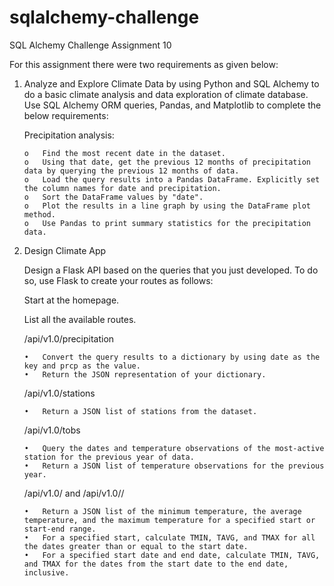 # sqlalchemy-challenge
SQL Alchemy Challenge Assignment 10

For this assignment there were two requirements as given below:

1.	Analyze and Explore Climate Data by using Python and SQL Alchemy to do a basic climate analysis and data exploration of climate database. Use SQL Alchemy ORM queries, Pandas, and Matplotlib to complete the below 
    requirements:

    Precipitation analysis:

        o	Find the most recent date in the dataset.
        o	Using that date, get the previous 12 months of precipitation data by querying the previous 12 months of data.
        o	Load the query results into a Pandas DataFrame. Explicitly set the column names for date and precipitation.
        o	Sort the DataFrame values by "date".
        o	Plot the results in a line graph by using the DataFrame plot method.
        o	Use Pandas to print summary statistics for the precipitation data.
  	
2.	Design Climate App

    Design a Flask API based on the queries that you just developed. To do so, use Flask to create your routes as follows:
  	
    Start at the homepage.
  	
    List all the available routes.
  	
    /api/v1.0/precipitation
  	
        •	Convert the query results to a dictionary by using date as the key and prcp as the value.
        •	Return the JSON representation of your dictionary.

    /api/v1.0/stations

  	    •	Return a JSON list of stations from the dataset.
    /api/v1.0/tobs
  	
        •	Query the dates and temperature observations of the most-active station for the previous year of data.
        •	Return a JSON list of temperature observations for the previous year.
    /api/v1.0/<start> and /api/v1.0/<start>/<end>
    
        •	Return a JSON list of the minimum temperature, the average temperature, and the maximum temperature for a specified start or start-end range.
        •	For a specified start, calculate TMIN, TAVG, and TMAX for all the dates greater than or equal to the start date.
        •	For a specified start date and end date, calculate TMIN, TAVG, and TMAX for the dates from the start date to the end date, inclusive.


